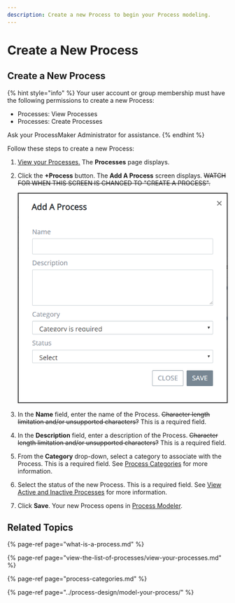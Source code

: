 ```yaml
---
description: Create a new Process to begin your Process modeling.
---
```


# Create a New Process

## Create a New Process

{% hint style="info" %}
Your user account or group membership must have the following permissions to create a new Process:

* Processes: View Processes
* Processes: Create Processes

Ask your ProcessMaker Administrator for assistance.
{% endhint %}

Follow these steps to create a new Process:

1. [View your Processes.](view-the-list-of-processes/#view-your-processes) The **Processes** page displays.
2. Click the **+Process** button. The **Add A Process** screen displays. ~~WATCH FOR WHEN THIS SCREEN IS CHANGED TO "CREATE A PROCESS".~~  

   ![](../../.gitbook/assets/add-a-process-screen-processes.png)

3. In the **Name** field, enter the name of the Process. ~~Character length limitation and/or unsupported characters?~~ This is a required field.
4. In the **Description** field, enter a description of the Process. ~~Character length limitation and/or unsupported characters?~~ This is a required field.
5. From the **Category** drop-down, select a category to associate with the Process. This is a required field. See [Process Categories](process-categories.md) for more information.
6. Select the status of the new Process. This is a required field. See [View Active and Inactive Processes](view-the-list-of-processes/view-your-processes.md#view-all-active-and-inactive-processes) for more information.
7. Click **Save**. Your new Process opens in [Process Modeler](../process-design/model-your-process/).

## Related Topics

{% page-ref page="what-is-a-process.md" %}

{% page-ref page="view-the-list-of-processes/view-your-processes.md" %}

{% page-ref page="process-categories.md" %}

{% page-ref page="../process-design/model-your-process/" %}



